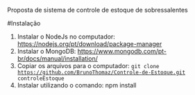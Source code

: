 Proposta de sistema de controle de estoque de sobressalentes

#Instalação
1. Instalar o NodeJs no computador: https://nodejs.org/pt/download/package-manager
2. Instalar o MongoDB: https://www.mongodb.com/pt-br/docs/manual/installation/
3. Copiar os arquivos para o computador: <code>git clone https://github.com/BrunoThomaz/Controle-de-Estoque.git controleEstoque</code>
4. Instalar utilizando o comando: npm install
